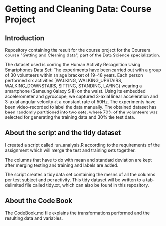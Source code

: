 Getting and Cleaning Data: Course Project
=========================================

Introduction
------------
Repository containing the result for the course project for the Coursera course "Getting and Cleaning data", part of the Data Science specialization.

The dataset used is coming the Human Activity Recognition Using Smartphones Data Set: The experiments have been carried out with a group of 30 volunteers within an age bracket of 19-48 years. Each person performed six activities (WALKING, WALKING_UPSTAIRS, WALKING_DOWNSTAIRS, SITTING, STANDING, LAYING) wearing a smartphone (Samsung Galaxy S II) on the waist. Using its embedded accelerometer and gyroscope, we captured 3-axial linear acceleration and 3-axial angular velocity at a constant rate of 50Hz. The experiments have been video-recorded to label the data manually. The obtained dataset has been randomly partitioned into two sets, where 70% of the volunteers was selected for generating the training data and 30% the test data.

About the script and the tidy dataset
-------------------------------------
I created a script called run_analysis.R according to the requirements of the assignment which will merge the test and training sets together.

The columns that have to do with mean and standard deviation are kept after merging testing and training and labels are added.

The script creates a tidy data set containing the means of all the columns per test subject and per activity.
This tidy dataset will be written to a tab-delimited file called tidy.txt, which can also be found in this repository.

About the Code Book
-------------------
The CodeBook.md file explains the transformations performed and the resulting data and variables.

